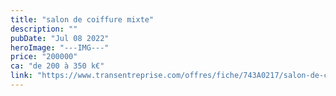 ```yaml
---
title: "salon de coiffure mixte"
description: ""
pubDate: "Jul 08 2022"
heroImage: "---IMG---"
price: "200000"
ca: "de 200 à 350 k€"
link: "https://www.transentreprise.com/offres/fiche/743A0217/salon-de-coiffure-mixte/auvergne-rhone-alpes/haute-savoie"
---
```

